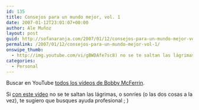 ```yaml
---
id: 135
title: Consejos para un mundo mejor, vol. 1
date: 2007-01-12T23:01:07+00:00
author: Ale Muñoz
layout: post
guid: http://sofanaranja.com/2007/01/12/consejos-para-un-mundo-mejor-vol-1/
permalink: /2007/01/12/consejos-para-un-mundo-mejor-vol-1/
onswipe_thumb:
  - http://img.youtube.com/vi/gBWDAfe7sc8) no se te saltan las lágrimas, o sonríes (o las dos cosas a la vez), te sugiero que busques ayuda profesional ; )/0.jpg
categories:
  - Personal
---
```

Buscar en YouTube [todos los vídeos de Bobby McFerrin](http://www.youtube.com/results?search_query=mcferrin).

Si [con este vídeo](http://www.youtube.com/watch?v=gBWDAfe7sc8) no se te saltan las lágrimas, o sonríes (o las dos cosas a la vez), te sugiero que busques ayuda profesional ; )